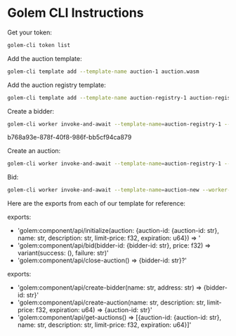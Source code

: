 # Golem CLI Instructions

Get your token:

```bash
golem-cli token list
```

Add the auction template:

```bash
golem-cli template add --template-name auction-1 auction.wasm
```

Add the auction registry template:

```bash
golem-cli template add --template-name auction-registry-1 auction-registry.wasm
```

Create a bidder:

```bash
golem-cli worker invoke-and-await --template-name=auction-registry-1 --worker-name=auction-registry-1 --function=golem:component/api/create-bidder --parameters='["Adam", "123 green street"]'
```

b768a93e-878f-40f8-986f-bb5cf94ca879

Create an auction:

```bash
golem-cli worker invoke-and-await --template-name=auction-registry-1 --worker-name=auction-registry-1 --function=golem:component/api/create-auction --parameters='["My first auction", "A simple auction", 100, 0]'
```

Bid:

```bash
golem-cli worker invoke-and-await --template-name=auction-new --worker-name=67071013-6622-422e-a634-32a11d7b72c3 --function=golem:component/api/bid --parameters='[{ "bidder-id": "ceccb680-8d71-4e1f-97c5-52008f7a4e30" }, 200]'
```

Here are the exports from each of our template for reference:

exports:
  - 'golem:component/api/initialize(auction: {auction-id: {auction-id: str}, name:
  str, description: str, limit-price: f32, expiration: u64}) => '
  - 'golem:component/api/bid(bidder-id: {bidder-id: str}, price: f32) => variant(success:
  (), failure: str)'
  - 'golem:component/api/close-auction() => {bidder-id: str}?'

exports:
  - 'golem:component/api/create-bidder(name: str, address: str) => {bidder-id: str}'
  - 'golem:component/api/create-auction(name: str, description: str, limit-price:
  f32, expiration: u64) => {auction-id: str}'
  - 'golem:component/api/get-auctions() => [{auction-id: {auction-id: str}, name:
  str, description: str, limit-price: f32, expiration: u64}]'
